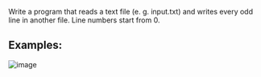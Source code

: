 Write a program that reads a text file (e. g. input.txt) and writes every odd line in another file. Line numbers start from 0.

## Examples:

![image](https://user-images.githubusercontent.com/45227327/214939578-0e88732b-9e8b-4b23-8726-aeac0b2409c3.png)

